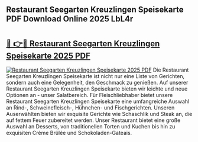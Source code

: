 ## Restaurant Seegarten Kreuzlingen Speisekarte PDF Download Online 2025 LbL4r

# <h2><a href="http://gcbnq84.nevu.top/?p=Restaurant+Seegarten+Kreuzlingen+Speisekarte">🔗 👉🔴 Restaurant Seegarten Kreuzlingen Speisekarte 2025 PDF</a></h2>

[![Restaurant Seegarten Kreuzlingen Speisekarte 2025 PDF](https://i.imgur.com/dBaPXMq.png)](http://gcbnq84.nevu.top/?p=Restaurant+Seegarten+Kreuzlingen+Speisekarte)
Die Restaurant Seegarten Kreuzlingen Speisekarte ist nicht nur eine Liste von Gerichten, sondern auch eine Gelegenheit, den Geschmack zu genießen. Auf unserer Restaurant Seegarten Kreuzlingen Speisekarte bieten wir leichte und neue Optionen an - unser Salatbereich. Für Fleischliebhaber bietet unsere Restaurant Seegarten Kreuzlingen Speisekarte eine umfangreiche Auswahl an Rind-, Schweinefleisch-, Hühnchen- und Fischgerichten. Unseren Auserwählten bieten wir exquisite Gerichte wie Schaschlik und Steak an, die auf fettem Feuer zubereitet werden. Unser Restaurant bietet eine große Auswahl an Desserts, von traditionellen Torten und Kuchen bis hin zu exquisiten Crème Brûlée und Schokoladen-Gateais.
